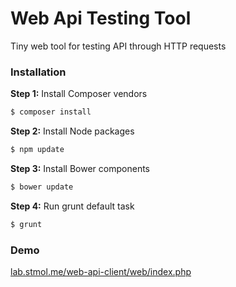 Web Api Testing Tool
====================
Tiny web tool for testing API through HTTP requests

### Installation

**Step 1:** Install Composer vendors

``` bash
$ composer install
```

**Step 2:** Install Node packages

``` bash
$ npm update
```

**Step 3:** Install Bower components

``` bash
$ bower update
```

**Step 4:** Run grunt default task

``` bash
$ grunt
```

### Demo

[lab.stmol.me/web-api-client/web/index.php](http://lab.stmol.me/web-api-client/web/index.php)
